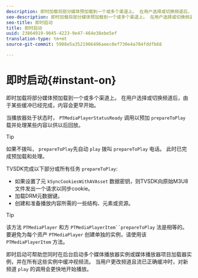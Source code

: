 ```yaml
---
description: 即时加载将部分媒体预加载到一个或多个渠道上。 在用户选择或切换频道后，由于某些缓冲已经完成，内容会更早开始。
seo-description: 即时加载将部分媒体预加载到一个或多个渠道上。 在用户选择或切换频道后，由于某些缓冲已经完成，内容会更早开始。
seo-title: 即时启动
title: 即时启动
uuid: 23864919-9045-4223-9e47-464e38ebe5ef
translation-type: tm+mt
source-git-commit: 5908e5a3521966496aeec0ef730e4a704fddfb68

---
```



# 即时启动{#instant-on}

即时加载将部分媒体预加载到一个或多个渠道上。 在用户选择或切换频道后，由于某些缓冲已经完成，内容会更早开始。

当播放器处于状态时， `PTMediaPlayerStatusReady` 调用以预加 `prepareToPlay` 载并处理某些内容以供以后回放。

>[!TIP]
>
>如果不拨叫， `prepareToPlay`先自动 `play` 拨叫 `prepareToPlay` 电话。 此时已完成预加载和处理。

TVSDK完成以下部分或所有任务 `prepareToPlay`:

* 如果设置了元 `kSyncCookiesWithAVAsset` 数据密钥，则TVSDK向原始M3U8文件发出一个请求以同步cookie。
* 加载DRM元数据键。
* 创建和准备播放内容所需的一些结构、元素或资源。

>[!TIP]
>
>该方法 `PTMediaPlayer` 和方 `PTMediaPlayerItem``prepareToPlay` 法是相等的。 要避免为每个资产 `PTMediaPlayer` 创建单独的实例，请使用该 `PTMediaPlayerItem` 方法。

即时启动可帮助您同时在后台启动多个媒体播放器实例或媒体播放器项目加载器实例，并在所有这些实例中缓冲视频流。 当用户更改频道且流已正确缓冲时，对新频道 `play` 的调用会更快地开始播放。

